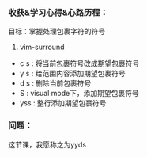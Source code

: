 ### 收获&学习心得&心路历程：

目标：掌握处理包裹字符的符号

1. vim-surround

- c s <existing> <desired>: 将当前包裹符号改成期望包裹符号
- y s <motion> <desired>: 给范围内容添加期望包裹符号
- d s <existing>: 删除当前包裹符号
- S <desired>: visual mode下，添加期望包裹符号
- yss <desired>: 整行添加期望包裹符号

### 问题：

这节课，我愿称之为yyds